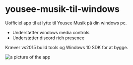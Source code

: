 # yousee-musik-til-windows
Uofficiel app til at lytte til Yousee Musik på din windows pc.

- Understøtter windows media controls
- Understøtter discord rich presence

Kræver vs2015 build tools og Windows 10 SDK for at bygge.

![a picture of the app](https://i.imgur.com/Zph4qI3.png "Billede af appen")
